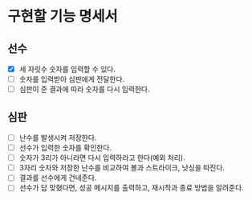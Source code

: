 # 구현할 기능 명세서

## 선수
- [X] 세 자릿수 숫자를 입력할 수 있다.
- [ ] 숫자를 입력받아 심판에게 전달한다.
- [ ] 심판이 준 결과에 따라 숫자를 다시 입력한다.

## 심판
- [ ] 난수를 발생시켜 저장한다.
- [ ] 선수가 입력한 숫자를 확인한다.
- [ ] 숫자가 3리가 아니라면 다시 입력하라고 한다(예외 처리).
- [ ] 3자리 숫자와 저장한 난수를 비교하여 볼과 스트라이크, 낫싱을 따진다.
- [ ] 결과를 선수에게 건네준다.
- [ ] 선수가 답 맞혔다면, 성공 메시지를 출력하고, 재시작과 종료 방법을 알려준다.
